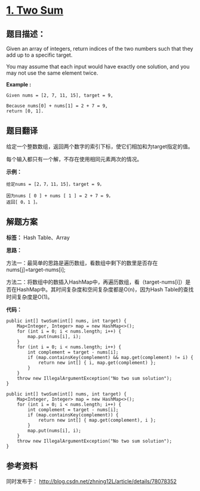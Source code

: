# [1. Two Sum](https://leetcode.com/problems/two-sum/description/)

## 题目描述：

Given an array of integers, return indices of the two numbers such that they add up to a specific target.

You may assume that each input would have exactly one solution, and you may not use the same element twice.

**Example :**

```
Given nums = [2, 7, 11, 15], target = 9,

Because nums[0] + nums[1] = 2 + 7 = 9,
return [0, 1].
```


## 题目翻译

给定一个整数数组，返回两个数字的索引下标，使它们相加和为target指定的值。

每个输入都只有一个解，不存在使用相同元素两次的情况。

**示例：**

```
给定nums = [2，7，11，15]，target = 9，

因为nums [ 0 ] + nums [ 1 ] = 2 + 7 = 9，
返回[ 0，1 ]。
```


## 解题方案

**标签：** Hash Table、Array

**思路：**

方法一：最简单的思路是遍历数组，看数组中剩下的数里是否存在nums[j]=target-nums[i];

方法二：将数组中的数插入HashMap中，再遍历数组，看（target-nums[i]）是否在HashMap中。其时间复杂度和空间复杂度都是O(n)，因为Hash Table的查找时间复杂度是O(1)。

**代码：**

```
public int[] twoSum(int[] nums, int target) {
    Map<Integer, Integer> map = new HashMap<>();
    for (int i = 0; i < nums.length; i++) {
        map.put(nums[i], i);
    }
    for (int i = 0; i < nums.length; i++) {
        int complement = target - nums[i];
        if (map.containsKey(complement) && map.get(complement) != i) {
            return new int[] { i, map.get(complement) };
        }
    }
    throw new IllegalArgumentException("No two sum solution");
}
```

```
public int[] twoSum(int[] nums, int target) {
    Map<Integer, Integer> map = new HashMap<>();
    for (int i = 0; i < nums.length; i++) {
        int complement = target - nums[i];
        if (map.containsKey(complement)) {
            return new int[] { map.get(complement), i };
        }
        map.put(nums[i], i);
    }
    throw new IllegalArgumentException("No two sum solution");
}
```
 
## 参考资料

同时发布于：
http://blog.csdn.net/zhning12L/article/details/78078352